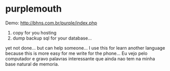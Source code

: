 # purplemouth


Demo: http://bhns.com.br/purple/index.php

1. copy for you hosting
2. dump backup sql for your database... 

yet not done... but can help someone... I use this for learn another language because this is more easy for me write for the phone... Eu vejo pelo computador e gravo palavras interessante que ainda
nao tem na minha base natural de memoria.


